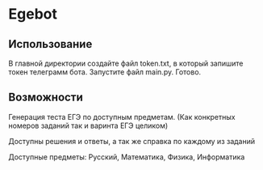 # Egebot

## Использование
В главной директории создайте файл token.txt, в который запишите токен телеграмм бота.
Запустите файл main.py.
Готово.

## Возможности

Генерация теста ЕГЭ по доступным предметам. (Как конкретных номеров заданий так и варинта ЕГЭ целиком)

Доступны решения и ответы, а так же справка по каждому из заданий

Доступные предметы: Русский, Математика, Физика, Информатика
